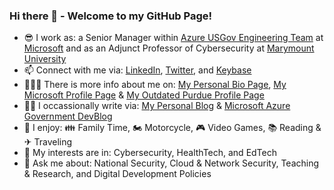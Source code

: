 ### Hi there 👋 - Welcome to my GitHub Page!
- 😎 I work as: a Senior Manager within [Azure USGov Engineering Team](https://azure.microsoft.com/en-us/global-infrastructure/government/) at [Microsoft](https://www.microsoft.com/en-us/) and as an Adjunct Professor of Cybersecurity at [Marymount University](https://marymount.edu/)
- 📫 Connect with me via: [LinkedIn](https://www.linkedin.com/in/iwazirijr/), [Twitter](https://twitter.com/iwazirijr/), and [Keybase](https://keybase.io/iiwaziri/)
- 👷🏾‍♂️ There is more info about me on: [My Personal Bio Page](https://www.iwazirijr.com/bio), [My Microsoft Profile Page](https://devblogs.microsoft.com/azuregov/author/ibrahimwaziri/) & [My Outdated Purdue Profile Page](https://polytechnic.purdue.edu/profile/iwaziri)
- ✍🏾 I occassionally write via: [My Personal Blog](https://www.iwazirijr.com) & [Microsoft Azure Government DevBlog](https://devblogs.microsoft.com/azuregov/)
- 🎉 I enjoy: 👪 Family Time, 🏍 Motorcycle, 🎮 Video Games, 📚 Reading & ✈ Traveling
- 🔭 My interests are in: Cybersecurity, HealthTech, and EdTech
- 💬 Ask me about: National Security, Cloud & Network Security, Teaching & Research, and Digital Development Policies

<!--
**iwazirijr/iwazirijr** is a ✨ _special_ ✨ repository because its `README.md` (this file) appears on your GitHub profile.

Here are some ideas to get you started:

- 🔭 I’m currently working on ...
- 🌱 I’m currently learning ...
- 👯 I’m looking to collaborate on ...
- 🤔 I’m looking for help with ...
- 📫 How to reach me: ...
- 😄 Pronouns: ...
- ⚡ Fun fact: ...
- This is me 😄
- 🔭 I’m currently working on one of the many amazing @microsoft AzureGov projects 
🔭 I’m currently working on
💬 Ask me about Cybersecurity
-->
